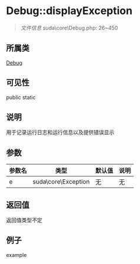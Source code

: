 # Debug::displayException



> *文件信息* suda\core\Debug.php: 26~450

## 所属类 

[Debug](../Debug.md)

## 可见性

 public static

## 说明

用于记录运行日志和运行信息以及提供错误显示


## 参数


| 参数名 | 类型 | 默认值 | 说明 |
|--------|-----|-------|-------|
| e |  suda\core\Exception | 无 | 无 |



## 返回值

返回值类型不定


## 例子

example